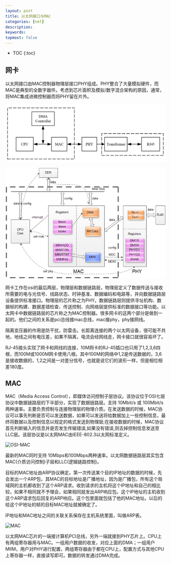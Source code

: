 ```yaml
---
layout: post
title: 以太网接口与MAC
categories: [net]
description: 
keywords: 
topmost: false
---
```


* TOC
{:toc}

## 网卡

以太网接口由MAC控制器物理层接口PHY组成。PHY整合了大量模拟硬件，而MAC是典型的全数字器件。考虑到芯片面积及模拟/数字混合架构的原因，通常，将MAC集成进微控制器而将PHY留在片外。

![基本构成](/images/net/eth/eth-arch.png)

![cpu内部框架](/images/net/eth/eth-arch2.jpg)

网卡工作在osi的最后两层，物理层和数据链路层，物理层定义了数据传送与接收所需要的电与光信号、线路状态、时钟基准、数据编码和电路等，并向数据链路层设备提供标准接口。物理层的芯片称之为PHY。数据链路层则提供寻址机构、数据帧的构建、数据差错检查、传送控制、向网络层提供标准的数据接口等功能。以太网卡中数据链路层的芯片称之为MAC控制器。很多网卡的这两个部分是做到一起的。他们之间的关系是pci总线接mac总线，mac接phy，phy接网线。

隔离变压器的作用是防干扰，防雷击。长距离连接的两个以太网设备，很可能不共地，地线之间有电压差，如果不隔离，电流会经网线走，网卡接口就很容易坏了。

RJ-45接头实现了网卡和网线的连接，10M网卡的RJ-45插口也只用了1,2,3,6四根，而100M或1000M网卡使用八根。其中100M的网络中1,2是传送数据的，3,6是接收数据的，1,2之间是一对差分信号，也就是说它们的波形一样，但是相位相差180度。

## MAC

MAC（Media Access Control），即媒体访问控制子层协议。该协议位于OSI七层协议中数据链路层的下半部分，实现了数据链路层。支持 10Mbit/s 或 100Mbit/s 两种速率。主要负责控制与连接物理层的物理介质。在发送数据的时候，MAC协议可以事先判断是否可以发送数据，如果可以发送将给数据加上一些控制信息，最终将数据以及控制信息以规定的格式发送到物理层;在接收数据的时候，MAC协议首先判断输入的信息并是否发生传输错误,如果没有错误,则去掉控制信息发送至LLC层。该层协议是以太网MAC由IEEE-802.3以太网标准定义。

![OSI-MAC](/images/net/eth/mac.png)

最新的MAC同时支持 10Mbps和100Mbps两种速率。以太网数据链路层其实包含MAC(介质访问控制)子层和LLC(逻辑链路控制)。

目标的MAC地址由ARP协议确定。第一次传送某个目的IP地址的数据的时候，先会发出一个ARP包，其MAC的目标地址是广播地址，因为是广播包，所有这个局域网的主机都收到了这个ARP请求。收到请求的主机将这个IP地址和自己的相比较，如果不相同就不予理会，如果相同就发出ARP响应包。这个IP地址的主机收到这个ARP请求包后回复的ARP响应。这个包里面就包括了他的MAC地址。以后的给这个IP地址的帧的目标MAC地址就被确定了。

IP地址和MAC地址之间的关联关系保存在主机系统里面，叫做ARP表。

![MAC](/images/net/eth/MAC.jpg)

以太网MAC芯片的一端接计算机PCI总线，另外一端就接到PHY芯片上。CPU上有两组寄存器用与MAC。一组用户数据的收发，对应上面的DMA；一组用户MIIM，用户对PHY进行配置，两组寄存器由于都在CPU上，配置方式与其他CPU上寄存器一样，直接读写即可。数据的转发通过DMA完成。
